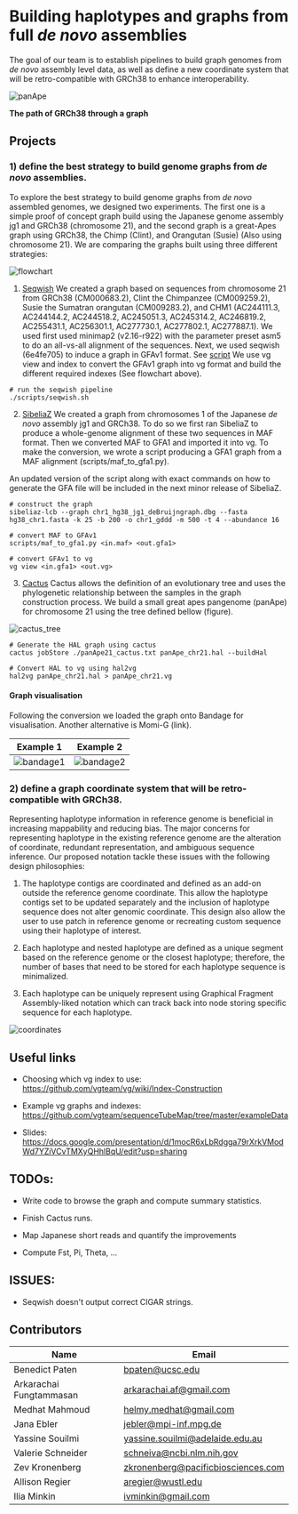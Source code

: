 # Building haplotypes and graphs from full *de novo* assemblies

The goal of our team is to establish pipelines to build graph genomes from *de novo* assembly level data, as well as define a new coordinate system that will be retro-compatible with GRCh38 to enhance interoperability.

![panApe](https://github.com/NCBI-Hackathons/TheHumanPangenome/blob/master/DS/graph/ds-vis1.png?raw=true "The path of GRCh38 through a graph")

**The path of GRCh38 through a graph**


## Projects
### 1) define the best strategy to build genome graphs from *de novo* assemblies.
To explore the best strategy to build genome graphs from *de novo* assembled genomes, we designed two experiments. The first one is a simple proof of concept graph build using the Japanese genome assembly jg1 and GRCh38 (chromosome 21), and the second graph is a great-Apes graph using GRCh38, the Chimp (Clint), and Orangutan (Susie) (Also using chromosome 21). We are comparing the graphs built using three different strategies: 

![flowchart](https://github.com/NCBI-Hackathons/TheHumanPangenome/blob/master/DS/graph/graph2xg_all.png?raw=true)

1) [Seqwish](https://github.com/ekg/seqwish)
We created a graph based on sequences from chromosome 21 from GRCh38 (CM000683.2), Clint the Chimpanzee (CM009259.2), Susie the Sumatran orangutan (CM009283.2), and CHM1 (AC244111.3, AC244144.2, AC244518.2, AC245051.3, AC245314.2, AC246819.2, AC255431.1, AC256301.1, AC277730.1, AC277802.1, AC277887.1).  We used first used minimap2 (v2.16-r922) with the parameter preset asm5 to do an all-vs-all alignment of the sequences. Next, we used seqwish (6e4fe705) to induce a graph in GFAv1 format.  See [script](https://github.com/NCBI-Hackathons/TheHumanPangenome/blob/master/DS/scripts/seqwish.sh) We use vg view and index to convert the GFAv1 graph into vg format and build the different required indexes (See flowchart above).

```
# run the seqwish pipeline
./scripts/seqwish.sh

```

2) [SibeliaZ](https://github.com/medvedevgroup/SibeliaZ)
We created a graph from chromosomes 1 of the Japanese *de novo* assembly jg1 and GRCh38.
To do so we first ran SibeliaZ to produce a whole-genome alignment of these two sequences in MAF format.
Then we converted MAF to GFA1 and imported it into vg.
To make the conversion, we wrote a script producing a GFA1 graph from a MAF alignment (scripts/maf_to_gfa1.py).

An updated version of the script along with exact commands on how to generate the GFA file will be included in the next minor release of SibeliaZ.

```
# construct the graph
sibeliaz-lcb --graph chr1_hg38_jg1_deBruijngraph.dbg --fasta hg38_chr1.fasta -k 25 -b 200 -o chr1_gddd -m 500 -t 4 --abundance 16

# convert MAF to GFAv1
scripts/maf_to_gfa1.py <in.maf> <out.gfa1>

# convert GFAv1 to vg
vg view <in.gfa1> <out.vg>
```

3) [Cactus](https://github.com/ComparativeGenomicsToolkit/cactus)
Cactus allows the definition of an evolutionary tree and uses the phylogenetic relationship between the samples in the graph construction process. We build a small great apes pangenome (panApe) for chromosome 21 using the tree defined bellow (figure). 

![cactus_tree](https://github.com/NCBI-Hackathons/TheHumanPangenome/blob/master/DS/graph/cactus_panApe_tree.png?raw=true "Apes Tree")

```
# Generate the HAL graph using cactus
cactus jobStore ./panApe21_cactus.txt panApe_chr21.hal --buildHal

# Convert HAL to vg using hal2vg
hal2vg panApe_chr21.hal > panApe_chr21.vg
```

#### Graph visualisation 
Following the conversion we loaded the graph onto Bandage for visualisation. Another alternative is Momi-G (link).

| Example 1 | Example 2 |
| - | - |
| ![bandage1](https://github.com/NCBI-Hackathons/TheHumanPangenome/blob/master/DS/graph/ds-vis1.png?raw=true "panApe21_1") | ![bandage2](https://github.com/NCBI-Hackathons/TheHumanPangenome/blob/master/DS/graph/ds-vis2.png?raw=true "panApe21_2") |

### 2) define a graph coordinate system that will be retro-compatible with GRCh38.

Representing haplotype information in reference genome is beneficial in increasing mappability and reducing bias. The major concerns for representing haplotype in the existing reference genome are the alteration of coordinate, redundant representation, and ambiguous sequence inference. Our proposed notation tackle these issues with the following design philosophies:

1) The haplotype contigs are coordinated and defined as an add-on outside the reference genome coordinate. This allow the haplotype contigs set to be updated separately and the inclusion of haplotype sequence does not alter genomic coordinate. This design also allow the user to use patch in reference genome or recreating custom sequence using their haplotype of interest.

2) Each haplotype and nested haplotype are defined as a unique segment based on the reference genome or the closest haplotype; therefore, the number of bases that need to be stored for each haplotype sequence is minimalized.

3) Each haplotype can be uniquely represent using Graphical Fragment Assembly-liked notation which can track back into node storing specific sequence for each haplotype.


![coordinates](https://github.com/NCBI-Hackathons/TheHumanPangenome/blob/master/DS/graph/Genome_graph_compare.png?raw=true "Apes Tree")

## Useful links

- Choosing which vg index to use: https://github.com/vgteam/vg/wiki/Index-Construction

- Example vg graphs and indexes: https://github.com/vgteam/sequenceTubeMap/tree/master/exampleData

- Slides: https://docs.google.com/presentation/d/1mocR6xLbRdgga79rXrkVModWd7YZiVCvTMXyQHhlBqU/edit?usp=sharing

## TODOs:

- Write code to browse the graph and compute summary statistics.

- Finish Cactus runs.

- Map Japanese short reads and quantify the improvements

- Compute Fst, Pi, Theta, ...

## ISSUES: 

- Seqwish doesn't output correct CIGAR strings.


## Contributors
|Name         |Email        |
| ----------- | ----------- |
| Benedict Paten | bpaten@ucsc.edu |
| Arkarachai Fungtammasan | arkarachai.af@gmail.com |
| Medhat Mahmoud | helmy.medhat@gmail.com |
| Jana Ebler |jebler@mpi-inf.mpg.de |
| Yassine Souilmi | yassine.souilmi@adelaide.edu.au |
| Valerie Schneider | schneiva@ncbi.nlm.nih.gov |
| Zev Kronenberg | zkronenberg@pacificbiosciences.com |
| Allison Regier | aregier@wustl.edu |
| Ilia Minkin | ivminkin@gmail.com |
